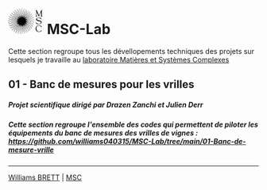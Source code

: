 #  ![MSC](https://github.com/williams040315/MSC-Lab/blob/main/99-Medias/logo_msc.jpg) MSC-Lab
Cette section regroupe tous les dévellopements techniques des projets sur lesquels je travaille au [laboratoire Matières et Systèmes Complexes](http://www.msc.univ-paris-diderot.fr/)

## 01 - Banc de mesures pour les vrilles 
##### Projet scientifique dirigé par Drazen Zanchi et Julien Derr
##### Cette section regroupe l'ensemble des codes qui permettent de piloter les équipements du banc de mesures des vrilles de vignes : https://github.com/williams040315/MSC-Lab/tree/main/01-Banc-de-mesure-vrille

------------------------------------------------------------------------------------------------------------------------------------------
[Williams BRETT](williams.brett@univ-paris-diderot.fr) | [MSC](http://www.msc.univ-paris-diderot.fr/)
